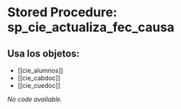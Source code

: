 # Stored Procedure: sp_cie_actualiza_fec_causa

## Usa los objetos:
- [[cie_alumnos]]
- [[cie_cabdoc]]
- [[cie_cuedoc]]

*No code available.*
